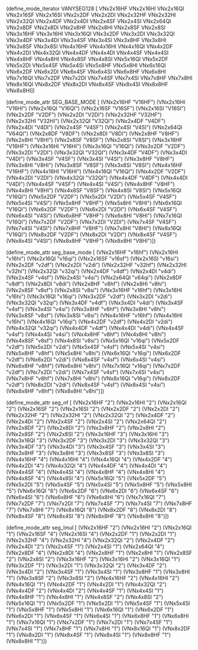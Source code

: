 (define_mode_iterator VANYSEG128 [
  VNx2x16HF VNx2x16HI VNx2x16QI VNx2x16SF
  VNx2x16SI VNx2x2DF VNx2x2DI VNx2x32HF
  VNx2x32HI VNx2x32QI VNx2x4DF VNx2x4DI
  VNx2x4SF VNx2x4SI VNx2x64QI VNx2x8DF
  VNx2x8DI VNx2x8HF VNx2x8HI VNx2x8SF
  VNx2x8SI VNx3x16HF VNx3x16HI VNx3x16QI
  VNx3x2DF VNx3x2DI VNx3x32QI VNx3x4DF
  VNx3x4DI VNx3x4SF VNx3x4SI VNx3x8HF
  VNx3x8HI VNx3x8SF VNx3x8SI VNx4x16HF
  VNx4x16HI VNx4x16QI VNx4x2DF VNx4x2DI
  VNx4x32QI VNx4x4DF VNx4x4DI VNx4x4SF
  VNx4x4SI VNx4x8HF VNx4x8HI VNx4x8SF
  VNx4x8SI VNx5x16QI VNx5x2DF VNx5x2DI
  VNx5x4SF VNx5x4SI VNx5x8HF VNx5x8HI
  VNx6x16QI VNx6x2DF VNx6x2DI VNx6x4SF
  VNx6x4SI VNx6x8HF VNx6x8HI VNx7x16QI
  VNx7x2DF VNx7x2DI VNx7x4SF VNx7x4SI
  VNx7x8HF VNx7x8HI VNx8x16QI VNx8x2DF
  VNx8x2DI VNx8x4SF VNx8x4SI VNx8x8HF
  VNx8x8HI])

(define_mode_attr SEG_BASE_MODE [
  (VNx2x16HF "V16HF") (VNx2x16HI "V16HI") (VNx2x16QI "V16QI") (VNx2x16SF "V16SF")
  (VNx2x16SI "V16SI") (VNx2x2DF "V2DF") (VNx2x2DI "V2DI") (VNx2x32HF "V32HF")
  (VNx2x32HI "V32HI") (VNx2x32QI "V32QI") (VNx2x4DF "V4DF") (VNx2x4DI "V4DI")
  (VNx2x4SF "V4SF") (VNx2x4SI "V4SI") (VNx2x64QI "V64QI") (VNx2x8DF "V8DF")
  (VNx2x8DI "V8DI") (VNx2x8HF "V8HF") (VNx2x8HI "V8HI") (VNx2x8SF "V8SF")
  (VNx2x8SI "V8SI") (VNx3x16HF "V16HF") (VNx3x16HI "V16HI") (VNx3x16QI "V16QI")
  (VNx3x2DF "V2DF") (VNx3x2DI "V2DI") (VNx3x32QI "V32QI") (VNx3x4DF "V4DF")
  (VNx3x4DI "V4DI") (VNx3x4SF "V4SF") (VNx3x4SI "V4SI") (VNx3x8HF "V8HF")
  (VNx3x8HI "V8HI") (VNx3x8SF "V8SF") (VNx3x8SI "V8SI") (VNx4x16HF "V16HF")
  (VNx4x16HI "V16HI") (VNx4x16QI "V16QI") (VNx4x2DF "V2DF") (VNx4x2DI "V2DI")
  (VNx4x32QI "V32QI") (VNx4x4DF "V4DF") (VNx4x4DI "V4DI") (VNx4x4SF "V4SF")
  (VNx4x4SI "V4SI") (VNx4x8HF "V8HF") (VNx4x8HI "V8HI") (VNx4x8SF "V8SF")
  (VNx4x8SI "V8SI") (VNx5x16QI "V16QI") (VNx5x2DF "V2DF") (VNx5x2DI "V2DI")
  (VNx5x4SF "V4SF") (VNx5x4SI "V4SI") (VNx5x8HF "V8HF") (VNx5x8HI "V8HI")
  (VNx6x16QI "V16QI") (VNx6x2DF "V2DF") (VNx6x2DI "V2DI") (VNx6x4SF "V4SF")
  (VNx6x4SI "V4SI") (VNx6x8HF "V8HF") (VNx6x8HI "V8HI") (VNx7x16QI "V16QI")
  (VNx7x2DF "V2DF") (VNx7x2DI "V2DI") (VNx7x4SF "V4SF") (VNx7x4SI "V4SI")
  (VNx7x8HF "V8HF") (VNx7x8HI "V8HI") (VNx8x16QI "V16QI") (VNx8x2DF "V2DF")
  (VNx8x2DI "V2DI") (VNx8x4SF "V4SF") (VNx8x4SI "V4SI") (VNx8x8HF "V8HF")
  (VNx8x8HI "V8HI")])

(define_mode_attr seg_base_mode [
  (VNx2x16HF "v16hf") (VNx2x16HI "v16hi") (VNx2x16QI "v16qi") (VNx2x16SF "v16sf")
  (VNx2x16SI "v16si") (VNx2x2DF "v2df") (VNx2x2DI "v2di") (VNx2x32HF "v32hf")
  (VNx2x32HI "v32hi") (VNx2x32QI "v32qi") (VNx2x4DF "v4df") (VNx2x4DI "v4di")
  (VNx2x4SF "v4sf") (VNx2x4SI "v4si") (VNx2x64QI "v64qi") (VNx2x8DF "v8df")
  (VNx2x8DI "v8di") (VNx2x8HF "v8hf") (VNx2x8HI "v8hi") (VNx2x8SF "v8sf")
  (VNx2x8SI "v8si") (VNx3x16HF "v16hf") (VNx3x16HI "v16hi") (VNx3x16QI "v16qi")
  (VNx3x2DF "v2df") (VNx3x2DI "v2di") (VNx3x32QI "v32qi") (VNx3x4DF "v4df")
  (VNx3x4DI "v4di") (VNx3x4SF "v4sf") (VNx3x4SI "v4si") (VNx3x8HF "v8hf")
  (VNx3x8HI "v8hi") (VNx3x8SF "v8sf") (VNx3x8SI "v8si") (VNx4x16HF "v16hf")
  (VNx4x16HI "v16hi") (VNx4x16QI "v16qi") (VNx4x2DF "v2df") (VNx4x2DI "v2di")
  (VNx4x32QI "v32qi") (VNx4x4DF "v4df") (VNx4x4DI "v4di") (VNx4x4SF "v4sf")
  (VNx4x4SI "v4si") (VNx4x8HF "v8hf") (VNx4x8HI "v8hi") (VNx4x8SF "v8sf")
  (VNx4x8SI "v8si") (VNx5x16QI "v16qi") (VNx5x2DF "v2df") (VNx5x2DI "v2di")
  (VNx5x4SF "v4sf") (VNx5x4SI "v4si") (VNx5x8HF "v8hf") (VNx5x8HI "v8hi")
  (VNx6x16QI "v16qi") (VNx6x2DF "v2df") (VNx6x2DI "v2di") (VNx6x4SF "v4sf")
  (VNx6x4SI "v4si") (VNx6x8HF "v8hf") (VNx6x8HI "v8hi") (VNx7x16QI "v16qi")
  (VNx7x2DF "v2df") (VNx7x2DI "v2di") (VNx7x4SF "v4sf") (VNx7x4SI "v4si")
  (VNx7x8HF "v8hf") (VNx7x8HI "v8hi") (VNx8x16QI "v16qi") (VNx8x2DF "v2df")
  (VNx8x2DI "v2di") (VNx8x4SF "v4sf") (VNx8x4SI "v4si") (VNx8x8HF "v8hf")
  (VNx8x8HI "v8hi")])

(define_mode_attr seg_nf [
  (VNx2x16HF "2") (VNx2x16HI "2") (VNx2x16QI "2") (VNx2x16SF "2")
  (VNx2x16SI "2") (VNx2x2DF "2") (VNx2x2DI "2") (VNx2x32HF "2")
  (VNx2x32HI "2") (VNx2x32QI "2") (VNx2x4DF "2") (VNx2x4DI "2")
  (VNx2x4SF "2") (VNx2x4SI "2") (VNx2x64QI "2") (VNx2x8DF "2")
  (VNx2x8DI "2") (VNx2x8HF "2") (VNx2x8HI "2") (VNx2x8SF "2")
  (VNx2x8SI "2") (VNx3x16HF "3") (VNx3x16HI "3") (VNx3x16QI "3")
  (VNx3x2DF "3") (VNx3x2DI "3") (VNx3x32QI "3") (VNx3x4DF "3")
  (VNx3x4DI "3") (VNx3x4SF "3") (VNx3x4SI "3") (VNx3x8HF "3")
  (VNx3x8HI "3") (VNx3x8SF "3") (VNx3x8SI "3") (VNx4x16HF "4")
  (VNx4x16HI "4") (VNx4x16QI "4") (VNx4x2DF "4") (VNx4x2DI "4")
  (VNx4x32QI "4") (VNx4x4DF "4") (VNx4x4DI "4") (VNx4x4SF "4")
  (VNx4x4SI "4") (VNx4x8HF "4") (VNx4x8HI "4") (VNx4x8SF "4")
  (VNx4x8SI "4") (VNx5x16QI "5") (VNx5x2DF "5") (VNx5x2DI "5")
  (VNx5x4SF "5") (VNx5x4SI "5") (VNx5x8HF "5") (VNx5x8HI "5")
  (VNx6x16QI "6") (VNx6x2DF "6") (VNx6x2DI "6") (VNx6x4SF "6")
  (VNx6x4SI "6") (VNx6x8HF "6") (VNx6x8HI "6") (VNx7x16QI "7")
  (VNx7x2DF "7") (VNx7x2DI "7") (VNx7x4SF "7") (VNx7x4SI "7")
  (VNx7x8HF "7") (VNx7x8HI "7") (VNx8x16QI "8") (VNx8x2DF "8")
  (VNx8x2DI "8") (VNx8x4SF "8") (VNx8x4SI "8") (VNx8x8HF "8")
  (VNx8x8HI "8")])

(define_mode_attr seg_lmul [
  (VNx2x16HF "2") (VNx2x16HI "2") (VNx2x16QI "1") (VNx2x16SF "4")
  (VNx2x16SI "4") (VNx2x2DF "1") (VNx2x2DI "1") (VNx2x32HF "4")
  (VNx2x32HI "4") (VNx2x32QI "2") (VNx2x4DF "2") (VNx2x4DI "2")
  (VNx2x4SF "1") (VNx2x4SI "1") (VNx2x64QI "4") (VNx2x8DF "4")
  (VNx2x8DI "4") (VNx2x8HF "1") (VNx2x8HI "1") (VNx2x8SF "2")
  (VNx2x8SI "2") (VNx3x16HF "2") (VNx3x16HI "2") (VNx3x16QI "1")
  (VNx3x2DF "1") (VNx3x2DI "1") (VNx3x32QI "2") (VNx3x4DF "2")
  (VNx3x4DI "2") (VNx3x4SF "1") (VNx3x4SI "1") (VNx3x8HF "1")
  (VNx3x8HI "1") (VNx3x8SF "2") (VNx3x8SI "2") (VNx4x16HF "2")
  (VNx4x16HI "2") (VNx4x16QI "1") (VNx4x2DF "1") (VNx4x2DI "1")
  (VNx4x32QI "2") (VNx4x4DF "2") (VNx4x4DI "2") (VNx4x4SF "1")
  (VNx4x4SI "1") (VNx4x8HF "1") (VNx4x8HI "1") (VNx4x8SF "2")
  (VNx4x8SI "2") (VNx5x16QI "1") (VNx5x2DF "1") (VNx5x2DI "1")
  (VNx5x4SF "1") (VNx5x4SI "1") (VNx5x8HF "1") (VNx5x8HI "1")
  (VNx6x16QI "1") (VNx6x2DF "1") (VNx6x2DI "1") (VNx6x4SF "1")
  (VNx6x4SI "1") (VNx6x8HF "1") (VNx6x8HI "1") (VNx7x16QI "1")
  (VNx7x2DF "1") (VNx7x2DI "1") (VNx7x4SF "1") (VNx7x4SI "1")
  (VNx7x8HF "1") (VNx7x8HI "1") (VNx8x16QI "1") (VNx8x2DF "1")
  (VNx8x2DI "1") (VNx8x4SF "1") (VNx8x4SI "1") (VNx8x8HF "1")
  (VNx8x8HI "1")])

